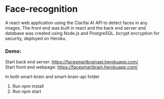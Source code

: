# Face-recognition

A react web application using the Clarifai AI API to detect faces in any images. The front end was built in react and the back end server and database was created using Node.js and PostgreSQL. bcrypt encryption for security, deployed on Heroku.

### Demo:

Start back end server: https://facesmartbrainapi.herokuapp.com/ <br />
Start front end webpage: https://facesmartbrain.herokuapp.com/

In both smart-brain and smart-brain-api folder

1. Run npm install
2. Run npm start
